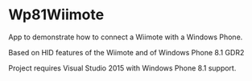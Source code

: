 # Wp81Wiimote
App to demonstrate how to connect a Wiimote with a Windows Phone.

Based on HID features of the Wiimote and of Windows Phone 8.1 GDR2


Project requires Visual Studio 2015 with Windows Phone 8.1 support.
